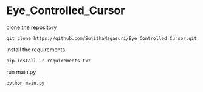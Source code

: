 # Eye_Controlled_Cursor

clone the repository

```git clone https://github.com/SujithaNagasuri/Eye_Controlled_Cursor.git```

install the requirements

```pip install -r requirements.txt```

run main.py

```python main.py```


